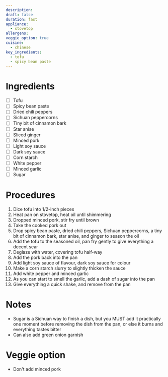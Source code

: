 ```yaml
---
description: 
draft: false
duration: fast
appliance:
  - stovetop
allergens: 
veggie_option: true
cuisine:
  - chinese
key_ingredients:
  - tofu
  - spicy bean paste
---
```

# Ingredients
- [ ] Tofu
- [ ] Spicy bean paste
- [ ] Dried chili peppers
- [ ] Sichuan peppercorns
- [ ] Tiny bit of cinnamon bark
- [ ] Star anise
- [ ] Sliced ginger
- [ ] Minced pork
- [ ] Light soy sauce
- [ ] Dark soy sauce
- [ ] Corn starch
- [ ] White pepper
- [ ] Minced garlic
- [ ] Sugar
# Procedures
1. Dice tofu into 1/2-inch pieces
2. Heat pan on stovetop, heat oil until shimmering
3. Dropped minced pork, stir fry until brown
4. Take the cooked pork out
5. Drop spicy bean paste, dried chili peppers, Sichuan peppercorns, a tiny bit of cinnamon bark, star anise, and ginger to season the oil
6. Add the tofu to the seasoned oil, pan fry gently to give everything a decent sear
7. Deglaze with water, covering tofu half-way
8. Add the pork back into the pan
9. Add light soy sauce of flavour, dark soy sauce for colour
10. Make a corn starch slurry to slightly thicken the sauce
11. Add white pepper and minced garlic
12. As you can start to smell the garlic, add a dash of sugar into the pan
13. Give everything a quick shake, and remove from the pan
# Notes
* Sugar is a Sichuan way to finish a dish, but you MUST add it practically one moment before removing the dish from the pan, or else it burns and everything tastes bitter
* Can also add green onion garnish
# Veggie option
* Don't add minced pork